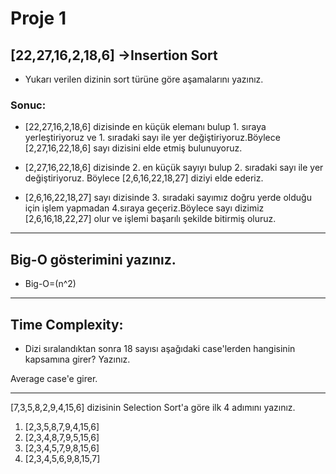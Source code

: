 # Proje 1

## [22,27,16,2,18,6] ->Insertion Sort

* Yukarı verilen dizinin sort türüne göre aşamalarını yazınız.

### Sonuc:

* [22,27,16,2,18,6] dizisinde en küçük elemanı bulup 1. sıraya yerleştiriyoruz ve 1. sıradaki sayı ile yer değiştiriyoruz.Böylece [2,27,16,22,18,6] sayı dizisini elde etmiş bulunuyoruz.

* [2,27,16,22,18,6] dizisinde 2. en küçük sayıyı bulup 2. sıradaki sayı ile yer değiştiriyoruz. Böylece [2,6,16,22,18,27] diziyi elde ederiz.
* [2,6,16,22,18,27] sayı dizisinde 3. sıradaki sayımız doğru yerde olduğu için işlem yapmadan 4.sıraya geçeriz.Böylece sayı dizimiz [2,6,16,18,22,27] olur ve işlemi başarılı şekilde bitirmiş oluruz.

---
## Big-O gösterimini yazınız.

* Big-O=(n^2)
---
 
## Time Complexity: 
* Dizi sıralandıktan sonra 18 sayısı aşağıdaki case'lerden hangisinin kapsamına girer? Yazınız.

Average case'e girer.

------
[7,3,5,8,2,9,4,15,6] dizisinin Selection Sort'a göre ilk 4 adımını yazınız.

1. [2,3,5,8,7,9,4,15,6]
2. [2,3,4,8,7,9,5,15,6]
3. [2,3,4,5,7,9,8,15,6]
4. [2,3,4,5,6,9,8,15,7]